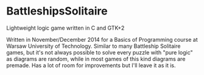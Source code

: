 # BattleshipsSolitaire
Lightweight logic game written in C and GTK+2

Written in November/December 2014 for a Basics of Programming course at Warsaw University of Technology. Similar to many Battleship Solitaire games, but it's not always possible to solve every puzzle with "pure logic" as diagrams are random, while in most games of this kind diagrams are premade. Has a lot of room for improvements but I'll leave it as it is.
